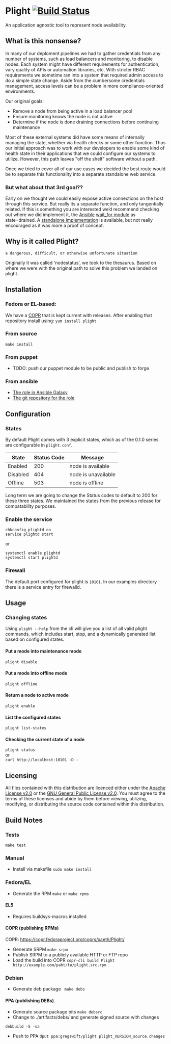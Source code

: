 ﻿# Plight [![Build Status](https://travis-ci.org/rackerlabs/plight.svg?branch=master)](https://travis-ci.org/rackerlabs/plight)
An application agnostic tool to represent node availability.

## What is this nonsense?
In many of our deploment pipelines we had to gather credentials from any number of
systems, such as load balancers and monitoring, to disable nodes.  Each system might
have different requirements for authentication, vary quality of APIs or automation
libraries, etc. With stricter RBAC requirements we sometime ran into a system that
required admin access to do a simple state change.  Aside from the cumbersome
credentials management, access levels can be a problem in more compliance-oriented
environments.

Our original goals:
* Remove a node from being active in a load balancer pool
* Ensure monitoring knows the node is not active
* Determine if the node is done draining connections before continuing maintenance

Most of these external systems did have some means of internally managing the state,
whether via health checks or some other function.  Thus our initial approach was to
work with our developers to enable some kind of health state in their applications
that we could configure our systems to utilize.  However, this path leaves "off the
shelf" software without a path.

Once we tried to cover all of our use cases we decided the best route would be to
separate this functionality into a separate standalone web service.

### But what about that 3rd goal??
Early on we thought we could easily expose active connections on the host through
this service.  But really its a separate function, and only tangentially related.
If this is something you are interested we’d recommend checking out where we did
implement it, the [Ansible](http://www.ansible.com/) [wait_for module](http://docs.ansible.com/wait_for_module.html) as state=drained. A [standalone
implementation](https://github.com/gregswift/wait_for_drain) is available, but not really encouraged as it was more a proof of
concept.

## Why is it called Plight?
    a dangerous, difficult, or otherwise unfortunate situation

Originally it was called 'nodestatus', we took to the thesaurus. Based on where we
were with the original path to solve this problem we landed on plight.

## Installation

### Fedora or EL-based:
We have a [COPR](http://copr-fe.cloud.fedoraproject.org/coprs/xaeth/Plight) that is kept current with releases. After enabling that repository install using:
```yum install plight```

### From source
```make install```

### From puppet
* TODO: push our puppet module to be public and publish to forge

### From ansible
* [The role in Ansible Galaxy](https://galaxy.ansible.com/list#/roles/621)
* [The git repository for the role](https://github.com/gregswift/ansible-plight)

## Configuration

### States
By default Plight comes with 3 explicit states, which as of the 0.1.0 series are configurable in ```plight.conf```.

State   | Status Code | Message
--------|-------------|--------
Enabled | 200         | node is available
Disabled| 404         | node is unavailable
Offline | 503         | node is offline

Long term we are going to change the Status codes to default to 200 for these three
states. We maintained the states from the previous release for compatability
purposes.

### Enable the service
```
chkconfig plightd on
service plightd start
```

  or

```
systemctl enable plightd
systemctl start plightd
```

### Firewall
The default port configured for plight is ```10101```. In our examples directory there is a service entry for firewalld.

## Usage

### Changing states
Using ```plight --help``` from the cli will give you a list of all valid plight
commands, which includes start, stop, and a dynamically generated list based on
configured states.

#### Put a mode into maintenance mode
```plight disable```

#### Put a mode into offline mode
```plight offline```

#### Return a node to active mode
```plight enable```

#### List the configured states
```plight list-states```

#### Checking the current state of a node
```plight status```  
      or  
```curl http://localhost:10101 -D -```

## Licensing
All files contained with this distribution are licenced either under the [Apache License v2.0](http://www.apache.org/licenses/LICENSE-2.0) or the [GNU General Public License v2.0](http://www.gnu.org/licenses/gpl-2.0.html). You must agree to the terms of these licenses and abide by them before viewing, utilizing, modifying, or distributing the source code contained within this distribution.

## Build Notes

### Tests
```make test```

### Manual
* Install via makefile
```sudo make install```

### Fedora/EL
* Generate the RPM
```make``` or ```make rpms```

#### EL5
* Requires buildsys-macros installed

#### COPR (publishing RPMs)
COPR: https://copr.fedoraproject.org/coprs/xaeth/Plight/

* Generate SRPM
```make srpm```
* Publish SRPM to a publicly available HTTP or FTP repo
* Load the build into COPR
```copr-cli build Plight http://example.com/paht/to/plight.src.rpm```

### Debian
* Generate deb package
``` make debs```

#### PPA (publishing DEBs)
* Generate source package bits
```make debsrc```
* Change to ./artifacts/debs/ and generate signed source with changes
```cd artifacts/debs
debbuild -S -sa
```
* Push to PPA
```dput ppa:gregswift/plight plight_VERSION_source.changes```